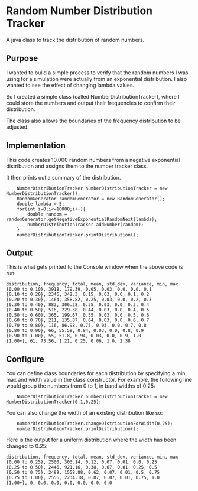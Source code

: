 # Random Number Distribution Tracker

A java class to track the distribution of random numbers.

## Purpose

I wanted to build a simple process to verify that the random numbers I was using for a simulation were actually from an exponential distribution. I also wanted
to see the effect of changing lambda values.

So I created a simple class (called NumberDistributionTracker), where I could store the numbers and output their frequencies to confirm their distribution.

The class also allows the boundaries of the frequency distribution to be adjusted.


## Implementation

This code creates 10,000 random numbers from a negative exponential distribution and assigns them to the number tracker class.

It then prints out a summary of the distribution.

        NumberDistributionTracker numberDistributionTracker = new NumberDistributionTracker();
        RandomGenerator randomGenerator = new RandomGenerator();
        double lambda = 5;
        for(int i=0;i<=10000;i++){
            double random = randomGenerator.getNegativeExponentialRandomNext(lambda);
            numberDistributionTracker.addNumber(random);
        }
        numberDistributionTracker.printDistribution();
        
        
## Output

This is what gets printed to the Console window when the above code is run:

```
distribution, frequency, total, mean, std_dev, variance, min, max
{0.00 to 0.10}, 3918, 179.39, 0.05, 0.03, 0.0, 0.0, 0.1
{0.10 to 0.20}, 2346, 342.3, 0.15, 0.03, 0.0, 0.1, 0.2
{0.20 to 0.30}, 1464, 358.82, 0.25, 0.03, 0.0, 0.2, 0.3
{0.30 to 0.40}, 883, 306.28, 0.35, 0.03, 0.0, 0.3, 0.4
{0.40 to 0.50}, 516, 229.38, 0.44, 0.03, 0.0, 0.4, 0.5
{0.50 to 0.60}, 365, 199.67, 0.55, 0.03, 0.0, 0.5, 0.6
{0.60 to 0.70}, 211, 135.87, 0.64, 0.03, 0.0, 0.6, 0.7
{0.70 to 0.80}, 116, 86.98, 0.75, 0.03, 0.0, 0.7, 0.8
{0.80 to 0.90}, 66, 55.59, 0.84, 0.03, 0.0, 0.8, 0.9
{0.90 to 1.00}, 55, 51.8, 0.94, 0.03, 0.0, 0.9, 1.0
{1.00+}, 61, 73.56, 1.21, 0.25, 0.06, 1.0, 2.38
```

## Configure

You can define class boundaries for each distribution by specifying a min, max and width value in the class constructor.
For example, the following line would group the numbers from 0 to 1, in band widths of 0.25:

        NumberDistributionTracker numberDistributionTracker = new NumberDistributionTracker(0,1,0.25);
        
You can also change the width of an existing distribution like so:

        numberDistributionTracker.changeDistributionForWidth(0.25);
        numberDistributionTracker.printDistribution();
 
Here is the output for a uniform distribution where the width has been changed to 0.25:
 
```
distribution, frequency, total, mean, std_dev, variance, min, max
{0.00 to 0.25}, 2500, 303.14, 0.12, 0.07, 0.01, 0.0, 0.25
{0.25 to 0.50}, 2446, 921.16, 0.38, 0.07, 0.01, 0.25, 0.5
{0.50 to 0.75}, 2499, 1558.88, 0.62, 0.07, 0.01, 0.5, 0.75
{0.75 to 1.00}, 2556, 2234.18, 0.87, 0.07, 0.01, 0.75, 1.0
{1.00+}, 0, 0.0, 0.0, 0.0, 0.0, 0.0, 0.0
```
